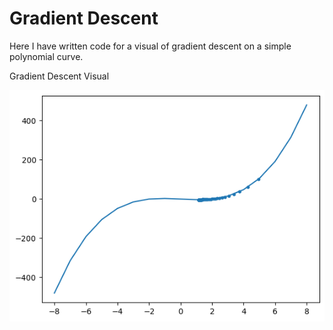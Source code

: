 # Gradient Descent
Here I have written code for a visual of gradient descent on a simple polynomial curve.

Gradient Descent Visual

![Gradient Descent](Gradient_descent.png)
